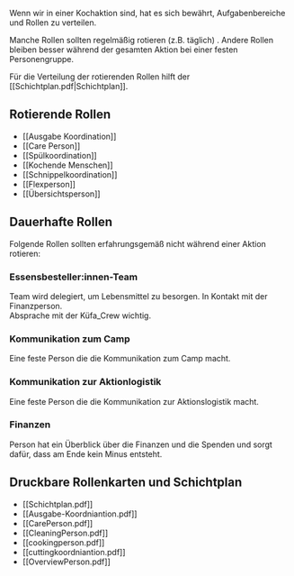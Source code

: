 Wenn wir in einer Kochaktion sind, hat es sich bewährt, Aufgabenbereiche und Rollen zu verteilen.

Manche Rollen sollten regelmäßig rotieren (z.B. täglich) . Andere Rollen bleiben besser während der gesamten Aktion bei einer festen Personengruppe.

Für die Verteilung der rotierenden Rollen hilft der [[Schichtplan.pdf|Schichtplan]].
## Rotierende Rollen
* [[Ausgabe Koordination]]
* [[Care Person]]
* [[Spülkoordination]]
* [[Kochende Menschen]]
* [[Schnippelkoordination]]
* [[Flexperson]]
* [[Übersichtsperson]]

## Dauerhafte Rollen
Folgende Rollen sollten erfahrungsgemäß nicht während einer Aktion rotieren:
### Essensbesteller:innen-Team
Team wird delegiert, um Lebensmittel zu besorgen. In Kontakt mit der Finanzperson.  
Absprache mit der Küfa_Crew wichtig.

### Kommunikation zum Camp
Eine feste Person die die Kommunikation zum Camp macht.
### Kommunikation zur Aktionlogistik
Eine feste Person die die Kommunikation zur Aktionslogistik macht.
### Finanzen
Person hat ein Überblick über die Finanzen und die Spenden und sorgt dafür, dass am Ende kein Minus entsteht.

## Druckbare Rollenkarten und Schichtplan
* [[Schichtplan.pdf]]
* [[Ausgabe-Koordniantion.pdf]]
* [[CarePerson.pdf]]
* [[CleaningPerson.pdf]]
* [[cookingperson.pdf]]
* [[cuttingkoordniantion.pdf]]
* [[OverviewPerson.pdf]]
